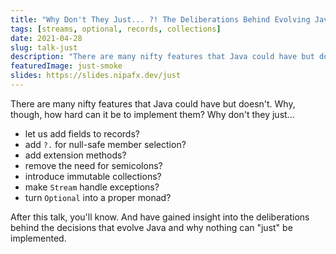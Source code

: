 ```yaml
---
title: "Why Don't They Just... ?! The Deliberations Behind Evolving Java"
tags: [streams, optional, records, collections]
date: 2021-04-28
slug: talk-just
description: "There are many nifty features that Java could have but doesn't. Somewhat surprisingly, there are reasons for that and in this talk I'll discuss those for a few concrete cases as well as the deliberations behind such decisions."
featuredImage: just-smoke
slides: https://slides.nipafx.dev/just
---
```


There are many nifty features that Java could have but doesn't.
Why, though, how hard can it be to implement them?
Why don't they just...

* let us add fields to records?
* add `?.` for null-safe member selection?
* add extension methods?
* remove the need for semicolons?
* introduce immutable collections?
* make `Stream` handle exceptions?
* turn `Optional` into a proper monad?

After this talk, you'll know.
And have gained insight into the deliberations behind the decisions that evolve Java and why nothing can "just" be implemented.
